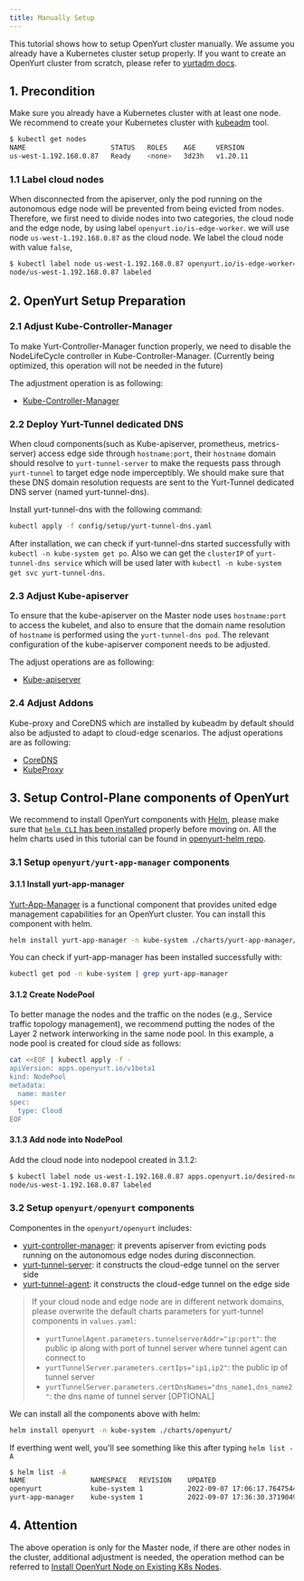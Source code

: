 ```yaml
---
title: Manually Setup
---
```


This tutorial shows how to setup OpenYurt cluster manually. We assume you already have a Kubernetes cluster setup properly. If you want to create an OpenYurt cluster from scratch, please refer to [yurtadm docs](./yurtadm-init.md).

## 1. Precondition

Make sure you already have a Kubernetes cluster with at least one node. We recommend to create your Kubernetes cluster with [kubeadm](https://kubernetes.io/docs/setup/production-environment/tools/kubeadm/create-cluster-kubeadm/) tool.

```bash
$ kubectl get nodes
NAME                     STATUS   ROLES    AGE     VERSION
us-west-1.192.168.0.87   Ready    <none>   3d23h   v1.20.11
```

### 1.1 Label cloud nodes

When disconnected from the apiserver, only the pod running on the autonomous edge node will
be prevented from being evicted from nodes. Therefore, we first need to divide nodes into two categories, the cloud node
and the edge node, by using label `openyurt.io/is-edge-worker`.
we will use node `us-west-1.192.168.0.87` as the cloud node. We label the cloud node with value `false`,

```bash
$ kubectl label node us-west-1.192.168.0.87 openyurt.io/is-edge-worker=false
node/us-west-1.192.168.0.87 labeled
```

## 2.  OpenYurt Setup Preparation

### 2.1 Adjust Kube-Controller-Manager 

To make Yurt-Controller-Manager function properly, we need to disable the NodeLifeCycle controller in Kube-Controller-Manager. (Currently being optimized, this operation will not be needed in the future)

The adjustment operation is as following:

- [Kube-Controller-Manager](./openyurt-prepare.md#2-kube-controller-manager-adjustment)

### 2.2 Deploy Yurt-Tunnel dedicated DNS

When cloud components(such as Kube-apiserver, prometheus, metrics-server) access edge side through `hostname:port`, their `hostname` domain should resolve to `yurt-tunnel-server` to make the requests pass through `yurt-tunnel` to target edge node imperceptibly. We should make sure that these DNS domain resolution requests are sent to the Yurt-Tunnel dedicated DNS server (named yurt-tunnel-dns).

Install yurt-tunnel-dns with the following command:

```bash
kubectl apply -f config/setup/yurt-tunnel-dns.yaml
```

After installation, we can check if yurt-tunnel-dns started successfully with `kubectl -n kube-system get po`. Also we can get the `clusterIP` of `yurt-tunnel-dns service` which will be used later with `kubectl -n kube-system get svc yurt-tunnel-dns`.

### 2.3 Adjust Kube-apiserver

To ensure that the kube-apiserver on the Master node uses `hostname:port` to access the kubelet, and also to ensure that the domain name resolution of `hostname` is performed using the `yurt-tunnel-dns pod`. The relevant configuration of the kube-apiserver component needs to be adjusted.

The adjust operations are as following:

- [Kube-apiserver](./openyurt-prepare.md#3-kube-apiserver-adjustment)

### 2.4 Adjust Addons

Kube-proxy and CoreDNS which are installed by kubeadm by default should also be adjusted to adapt to cloud-edge scenarios. The adjust operations are as following:

- [CoreDNS](./openyurt-prepare.md#4-coredns-adjustment)
- [KubeProxy](./openyurt-prepare.md#5-kubeproxy-adjustment)

## 3. Setup Control-Plane components of OpenYurt

We recommend to install OpenYurt components with [Helm](https://helm.sh/), please make sure that [`helm CLI` has been installed](https://helm.sh/docs/intro/install/) properly before moving on. All the helm charts used in this tutorial can be found in [openyurt-helm repo](https://github.com/openyurtio/openyurt-helm).

### 3.1 Setup `openyurt/yurt-app-manager` components

#### 3.1.1 Install yurt-app-manager

[Yurt-App-Manager](../core-concepts/yurt-app-manager.md) is a functional component that provides united edge management capabilities for an OpenYurt cluster. You can install this component with helm.

```bash
helm install yurt-app-manager -n kube-system ./charts/yurt-app-manager/
```

You can check if yurt-app-manager has been installed successfully with:

```bash
kubectl get pod -n kube-system | grep yurt-app-manager
```

#### 3.1.2 Create NodePool

To better manage the nodes and the traffic on the nodes (e.g., Service traffic topology management), we recommend putting the nodes of the Layer 2 network interworking in the same node pool. In this example, a node pool is created for cloud side as follows:

```bash
cat <<EOF | kubectl apply -f -
apiVersion: apps.openyurt.io/v1beta1
kind: NodePool
metadata:
  name: master
spec:
  type: Cloud
EOF
```

#### 3.1.3 Add node into NodePool

Add the cloud node into nodepool created in 3.1.2:

```bash
$ kubectl label node us-west-1.192.168.0.87 apps.openyurt.io/desired-nodepool=master
node/us-west-1.192.168.0.87 labeled
```

### 3.2 Setup `openyurt/openyurt` components

Componentes in the `openyurt/openyurt` includes:

- [yurt-controller-manager](../core-concepts/yurt-controller-manager.md): it prevents apiserver from evicting pods running on the autonomous edge nodes during disconnection.
- [yurt-tunnel-server](../core-concepts/yurttunnel.md): it constructs the cloud-edge tunnel on the server side
- [yurt-tunnel-agent](../core-concepts/yurttunnel.md): it constructs the cloud-edge tunnel on the edge side

> If your cloud node and edge node are in different network domains, please overwrite the default charts parameters for yurt-tunnel components in `values.yaml`:
>
> - `yurtTunnelAgent.parameters.tunnelserverAddr="ip:port"`: the public ip along with port of tunnel server where tunnel agent can connect to
> - `yurtTunnelServer.parameters.certIps="ip1,ip2"`: the public ip of tunnel server
> - `yurtTunnelServer.parameters.certDnsNames="dns_name1,dns_name2"`: the dns name of tunnel server [OPTIONAL]

We can install all the components above with helm:

```bash
helm install openyurt -n kube-system ./charts/openyurt/
```

If everthing went well, you'll see something like this after typing `helm list -A`

```bash
$ helm list -A 
NAME            	NAMESPACE  	REVISION	UPDATED                                	STATUS  	CHART                 	APP VERSION
openyurt        	kube-system	1       	2022-09-07 17:06:17.764754411 +0800 CST	deployed	openyurt-1.0.0        	1.0.0      
yurt-app-manager	kube-system	1       	2022-09-07 17:36:30.371904902 +0800 CST	deployed	yurt-app-manager-0.1.2	0.8.0
```

## 4. Attention

The above operation is only for the Master node, if there are other nodes in the cluster, additional adjustment is needed, the operation method can be referred to [Install OpenYurt Node on Existing K8s Nodes](./yurtadm-join.md#2-install-openyurt-node-components).
